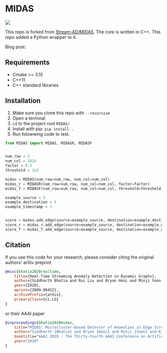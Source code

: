 # MIDAS

<p>
  <a href="https://github.com/Stream-AD/MIDAS/blob/master/LICENSE">
    <img src="https://img.shields.io/badge/License-Apache%202.0-blue.svg">
  </a>
</p>

This repo is forked from [Stream-AD/MIDAS](https://github.com/Stream-AD/MIDAS). The core is written in C++. This repo added a Python wrapper to it.

Blog post: 

## Requirements

*   Cmake >= 3.15
*   C++11
*   C++ standard libraries

## Installation

1. Make sure you clone this repo with `--recursive`
1. Open a terminal
1. `cd` to the project root `MIDAS/`
1. Install with pip: `pip install .`
1. Run folowwing code to test.
```python
from MIDAS import MIDAS, MIDASR, MIDASF


num_row = 2
num_col = 1024
factor = 0.5
threshold = 1e3

midas = MIDAS(num_row=num_row, num_col=num_col)
midas_r = MIDASR(num_row=num_row, num_col=num_col, factor=factor)
midas_f = MIDASF(num_row=num_row, num_col=num_col, threshold=threshold, factor=factor)

example_source = 3
example_destination = 5
example_timestamp = 1


score = midas.add_edge(source=example_source, destination=example_destination, timestamp=example_timestamp)
score_r = midas_r.add_edge(source=example_source, destination=example_destination, timestamp=example_timestamp)
score_f = midas_f.add_edge(source=example_source, destination=example_destination, timestamp=example_timestamp)
```

## Citation

If you use this code for your research, please consider citing the original authors' arXiv preprint

```bibtex
@misc{bhatia2020realtime,
    title={Real-Time Streaming Anomaly Detection in Dynamic Graphs},
    author={Siddharth Bhatia and Rui Liu and Bryan Hooi and Minji Yoon and Kijung Shin and Christos Faloutsos},
    year={2020},
    eprint={2009.08452},
    archivePrefix={arXiv},
    primaryClass={cs.LG}
}

```

or their AAAI paper


```bibtex
@inproceedings{bhatia2020midas,
    title="MIDAS: Microcluster-Based Detector of Anomalies in Edge Streams",
    author="Siddharth {Bhatia} and Bryan {Hooi} and Minji {Yoon} and Kijung {Shin} and Christos {Faloutsos}",
    booktitle="AAAI 2020 : The Thirty-Fourth AAAI Conference on Artificial Intelligence",
    year="2020"
}
```
